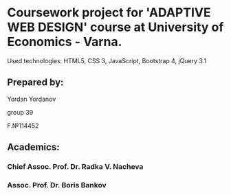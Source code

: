 # Coursework project for 'ADAPTIVE WEB DESIGN' course at University of Economics - Varna.

Used technologies: HTML5, CSS 3, JavaScript, Bootstrap 4, jQuery 3.1

## Prepared by:

Yordan Yordanov

group 39

F.№114452

## Academics:

### Chief Assoc. Prof. Dr. Radka V. Nacheva

### Assoc. Prof. Dr. Boris Bankov
